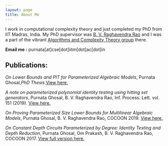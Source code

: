 ```yaml
---
layout: page
title: About Me
---
```


I work in computational complexity theory and just completed my PhD from IIT Madras, India. My PhD supervisor was [B. V. Raghavendra Rao](http://www.cse.iitm.ac.in/~bvrr/) and I was a part of the vibrant [Algorithms and Complexity Theory group](http://theory.cse.iitm.ac.in/) there. 

**Email me :** purnata[at]cse[dot]iitm[dot]ac[dot]in

## Publications:
_On Lower Bounds and PIT for Parameterized Algebraic Models_, Purnata Ghosal,_PhD Thesis_.[View here.](/files/thesis.pdf)

_A note on parameterized polynomial identity testing using hitting set generators_, Purnata Ghosal, B. V. Raghavendra Rao, Inf. Process. Lett. vol. 151 (2019). [View here.](/files/svgen.pdf)

_On Proving Parameterized Size Lower Bounds for Multilinear Algebraic Models_, Purnata Ghosal, B. V. Raghavendra Rao, COCOON 2019. [View here.](/files/para-mlin.pdf)

_On Constant Depth Circuits Parameterized by Degree: Identity Testing and Depth Reduction_, Purnata Ghosal, Om Prakash, B. V. Raghavendra Rao, COCOON 2017. [View full version here.](/files/para-arith.pdf)
